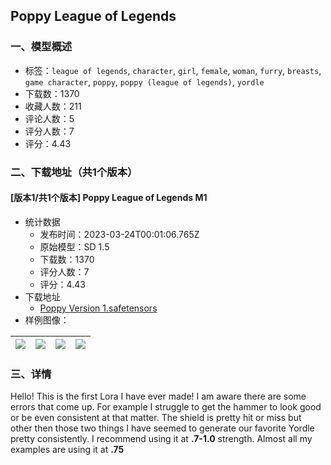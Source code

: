 ## Poppy League of Legends
### 一、模型概述

- 标签：`league of legends`, `character`, `girl`, `female`, `woman`, `furry`, `breasts`, `game character`, `poppy`, `poppy (league of legends)`, `yordle`
- 下载数：1370
- 收藏人数：211
- 评论人数：5
- 评分人数：7
- 评分：4.43

### 二、下载地址（共1个版本）

#### [版本1/共1个版本] Poppy League of Legends M1

- 统计数据
  - 发布时间：2023-03-24T00:01:06.765Z
  - 原始模型：SD 1.5
  - 下载数：1370
  - 评分人数：7
  - 评分：4.43
- 下载地址
  - [Poppy Version 1.safetensors](https://civitai.com/api/download/models/28107)
- 样例图像：

| <img src="https://image.civitai.com/xG1nkqKTMzGDvpLrqFT7WA/ed09db85-fe0b-407f-aa2f-e583db71f500/width=450/316304.jpeg" /> | <img src="https://image.civitai.com/xG1nkqKTMzGDvpLrqFT7WA/a892a4b6-8416-4126-081f-5194bb40c900/width=450/316310.jpeg" /> | <img src="https://image.civitai.com/xG1nkqKTMzGDvpLrqFT7WA/ac5908fd-7ed9-44c6-364c-19af21620100/width=450/316309.jpeg" /> | <img src="https://image.civitai.com/xG1nkqKTMzGDvpLrqFT7WA/573f9b01-17e3-400d-abf5-fb9f12247d00/width=450/316308.jpeg" /> |
| ---- | ---- | ---- | ---- |


### 三、详情
<p>Hello! This is the first Lora I have ever made! I am aware there are some errors that come up. For example I struggle to get the hammer to look good or be even consistent at that matter. The shield is pretty hit or miss but other then those two things I have seemed to generate our favorite Yordle pretty consistently. I recommend using it at <strong>.7-1.0</strong> strength. Almost all my examples are using it at <strong>.75</strong></p>